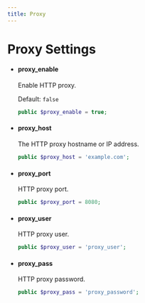 ```yaml
---
title: Proxy
---
```


Proxy Settings
==============

- #### proxy_enable

  Enable HTTP proxy.

  Default: `false`

  ```php
  public $proxy_enable = true;
  ```

- #### proxy_host

  The HTTP proxy hostname or IP address.

  ```php
  public $proxy_host = 'example.com';
  ```

- #### proxy_port

  HTTP proxy port.

  ```php
  public $proxy_port = 8080;
  ```

- #### proxy_user

  HTTP proxy user.

  ```php
  public $proxy_user = 'proxy_user';
  ```

- #### proxy_pass

  HTTP proxy password.

  ```php
  public $proxy_pass = 'proxy_password';
  ```
